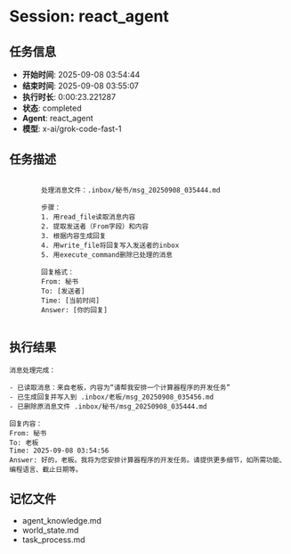 # Session: react_agent

## 任务信息
- **开始时间**: 2025-09-08 03:54:44
- **结束时间**: 2025-09-08 03:55:07
- **执行时长**: 0:00:23.221287
- **状态**: completed
- **Agent**: react_agent
- **模型**: x-ai/grok-code-fast-1

## 任务描述
```

        处理消息文件：.inbox/秘书/msg_20250908_035444.md
        
        步骤：
        1. 用read_file读取消息内容
        2. 提取发送者（From字段）和内容
        3. 根据内容生成回复
        4. 用write_file将回复写入发送者的inbox
        5. 用execute_command删除已处理的消息
        
        回复格式：
        From: 秘书
        To: [发送者]
        Time: [当前时间]
        Answer: [你的回复]
        
```

## 执行结果
```
消息处理完成：

- 已读取消息：来自老板，内容为“请帮我安排一个计算器程序的开发任务”
- 已生成回复并写入到 .inbox/老板/msg_20250908_035456.md
- 已删除原消息文件 .inbox/秘书/msg_20250908_035444.md

回复内容：
From: 秘书
To: 老板
Time: 2025-09-08 03:54:56
Answer: 好的，老板。我将为您安排计算器程序的开发任务。请提供更多细节，如所需功能、编程语言、截止日期等。
```

## 记忆文件
- agent_knowledge.md
- world_state.md  
- task_process.md
